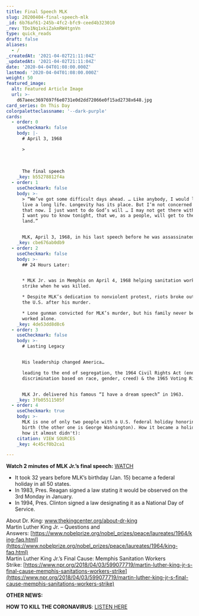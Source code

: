 ```yaml
---
title: Final Speech MLK
slug: 20200404-final-speech-mlk
_id: 6b76af61-245b-4fc2-bfc9-ceed4b323010
_rev: TDo1Nq1xkiZakmRW4tgnVn
type: quick_reads
draft: false
aliases:
  - /
_createdAt: '2021-04-02T21:11:04Z'
_updatedAt: '2021-04-02T21:11:04Z'
date: '2020-04-04T01:08:00.000Z'
lastmod: '2020-04-04T01:08:00.000Z'
weight: 50
featured_image:
  alt: Featured Article Image
  url: >-
    d67aeec3697697f6e0731e0d2dd72066e0f15ad2738x648.jpg
card_series: On This Day
colorpaletteclassname: '--dark-purple'
cards:
  - order: 0
    useCheckmark: false
    body: |-
      # April 3, 1968

      >   
        
        
        
      The final speech
    _key: b55278812f4a
  - order: 1
    useCheckmark: false
    body: >-
      > “We’ve got some difficult days ahead. … Like anybody, I would like to
      live a long life. Longevity has its place. But I’m not concerned about
      that now. I just want to do God’s will … I may not get there with you. But
      I want you to know tonight, that we, as a people, will get to the promised
      land.”


      MLK, April 3, 1968, in his last speech before he was assassinated.
    _key: cbe676ab0db9
  - order: 2
    useCheckmark: false
    body: >-
      ## 24 Hours Later:


      * MLK Jr. was in Memphis on April 4, 1968 helping sanitation workers on
      strike when he was killed.

      * Despite MLK’s dedication to nonviolent protest, riots broke out across
      the U.S. after his murder.

      * Lone gunman convicted for MLK’s murder, but his family never believed he
      worked alone.
    _key: 4de53dd8d8c6
  - order: 3
    useCheckmark: false
    body: >-
      # Lasting Legacy


      His leadership changed America…  

      leading to the end of segregation, the 1964 Civil Rights Act (ending
      discrimination based on race, gender, creed) & the 1965 Voting Rights Act.


      MLK Jr. delivered his famous “I have a dream speech” in 1963.
    _key: 3fb05511505f
  - order: 4
    useCheckmark: true
    body: >-
      MLK is one of only two people with a U.S. federal holiday honoring their
      birth (the other one is George Washington). How it became a holiday (and
      how it almost didn't):
    citation: VIEW SOURCES
    _key: 4c45cf0b2ca1

---
```

**Watch 2 minutes of MLK Jr.’s final speech:** [WATCH](https://www.smithsonianmag.com/videos/category/history/mlks-last-speech/)

* It took 32 years before MLK’s birthday (Jan. 15) became a federal holiday in all 50 states.
* In 1983, Pres. Reagan signed a law stating it would be observed on the 3rd Monday in January.
* In 1994, Pres. Clinton signed a law designating it as a National Day of Service.

About Dr. King: www.thekingcenter.org/about-dr-king  
Martin Luther King Jr. – Questions and Answers: [https://www.nobelprize.org/nobel_prizes/peace/laureates/1964/king-faq.html](https://www.nobelprize.org/nobel_prizes/peace/laureates/1964/king-faq.html)  
Martin Luther King Jr.’s Final Cause: Memphis Sanitation Workers Strike: [https://www.npr.org/2018/04/03/599077719/martin-luther-king-jr-s-final-cause-memphis-sanitations-workers-strike](https://www.npr.org/2018/04/03/599077719/martin-luther-king-jr-s-final-cause-memphis-sanitations-workers-strike)

**OTHER NEWS:**

**HOW TO KILL THE CORONAVIRUS**: [LISTEN HERE](https://smarthernews.com/article/how-to-kill-the-new-coronavirus/)